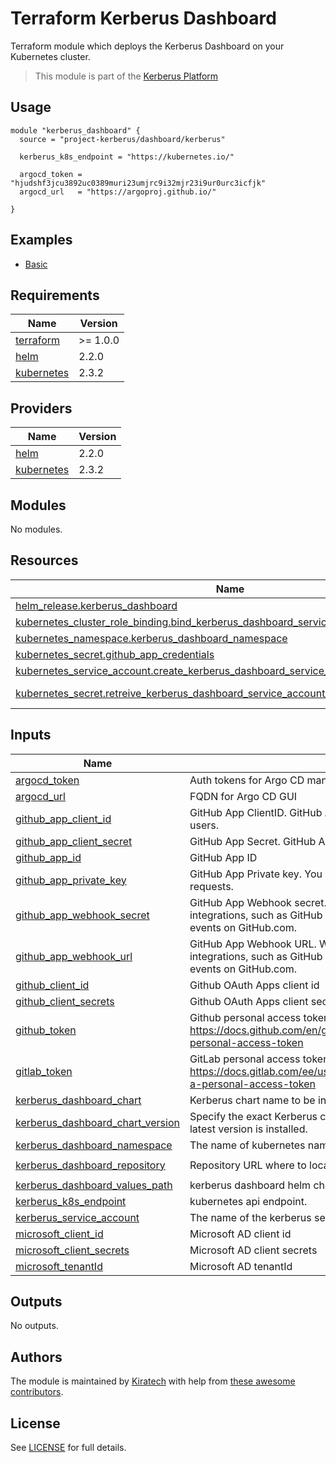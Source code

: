 # Terraform Kerberus Dashboard

Terraform module which deploys the Kerberus Dashboard on your Kubernetes cluster.

> This module is part of the [Kerberus Platform](https://github.com/projectkerberus/kerberus-platform)  

## Usage

```hcl
module "kerberus_dashboard" {
  source = "project-kerberus/dashboard/kerberus"

  kerberus_k8s_endpoint = "https://kubernetes.io/"

  argocd_token = "hjudshf3jcu3892uc0389muri23umjrc9i32mjr23i9ur0urc3icfjk"
  argocd_url   = "https://argoproj.github.io/"

}
```

## Examples

* [Basic](./examples/basic)

## Requirements

| Name | Version |
|------|---------|
| <a name="requirement_terraform"></a> [terraform](#requirement\_terraform) | >= 1.0.0 |
| <a name="requirement_helm"></a> [helm](#requirement\_helm) | 2.2.0 |
| <a name="requirement_kubernetes"></a> [kubernetes](#requirement\_kubernetes) | 2.3.2 |

## Providers

| Name | Version |
|------|---------|
| <a name="provider_helm"></a> [helm](#provider\_helm) | 2.2.0 |
| <a name="provider_kubernetes"></a> [kubernetes](#provider\_kubernetes) | 2.3.2 |

## Modules

No modules.

## Resources

| Name | Type |
|------|------|
| [helm_release.kerberus_dashboard](https://registry.terraform.io/providers/hashicorp/helm/2.2.0/docs/resources/release) | resource |
| [kubernetes_cluster_role_binding.bind_kerberus_dashboard_service_account_to_admin_role](https://registry.terraform.io/providers/hashicorp/kubernetes/2.3.2/docs/resources/cluster_role_binding) | resource |
| [kubernetes_namespace.kerberus_dashboard_namespace](https://registry.terraform.io/providers/hashicorp/kubernetes/2.3.2/docs/resources/namespace) | resource |
| [kubernetes_secret.github_app_credentials](https://registry.terraform.io/providers/hashicorp/kubernetes/2.3.2/docs/resources/secret) | resource |
| [kubernetes_service_account.create_kerberus_dashboard_service_account](https://registry.terraform.io/providers/hashicorp/kubernetes/2.3.2/docs/resources/service_account) | resource |
| [kubernetes_secret.retreive_kerberus_dashboard_service_account_token](https://registry.terraform.io/providers/hashicorp/kubernetes/2.3.2/docs/data-sources/secret) | data source |

## Inputs

| Name | Description | Type | Default | Required |
|------|-------------|------|---------|:--------:|
| <a name="input_argocd_token"></a> [argocd\_token](#input\_argocd\_token) | Auth tokens for Argo CD management automation. | `string` | n/a | yes |
| <a name="input_argocd_url"></a> [argocd\_url](#input\_argocd\_url) | FQDN for Argo CD GUI | `string` | n/a | yes |
| <a name="input_github_app_client_id"></a> [github\_app\_client\_id](#input\_github\_app\_client\_id) | GitHub App ClientID. GitHub Apps can use OAuth credentials to identify users. | `string` | `""` | no |
| <a name="input_github_app_client_secret"></a> [github\_app\_client\_secret](#input\_github\_app\_client\_secret) | GitHub App Secret. GitHub Apps can use OAuth credentials to identify users. | `string` | `""` | no |
| <a name="input_github_app_id"></a> [github\_app\_id](#input\_github\_app\_id) | GitHub App ID | `string` | `""` | no |
| <a name="input_github_app_private_key"></a> [github\_app\_private\_key](#input\_github\_app\_private\_key) | GitHub App Private key. You need a private key to sign access token requests. | `string` | `""` | no |
| <a name="input_github_app_webhook_secret"></a> [github\_app\_webhook\_secret](#input\_github\_app\_webhook\_secret) | GitHub App Webhook secret. Webhooks allow you to build or set up integrations, such as GitHub Apps or OAuth Apps, which subscribe to certain events on GitHub.com. | `string` | `""` | no |
| <a name="input_github_app_webhook_url"></a> [github\_app\_webhook\_url](#input\_github\_app\_webhook\_url) | GitHub App Webhook URL. Webhooks allow you to build or set up integrations, such as GitHub Apps or OAuth Apps, which subscribe to certain events on GitHub.com. | `string` | `""` | no |
| <a name="input_github_client_id"></a> [github\_client\_id](#input\_github\_client\_id) | Github OAuth Apps client id | `string` | `""` | no |
| <a name="input_github_client_secrets"></a> [github\_client\_secrets](#input\_github\_client\_secrets) | Github OAuth Apps client secrets | `string` | `""` | no |
| <a name="input_github_token"></a> [github\_token](#input\_github\_token) | Github personal access token, please see: https://docs.github.com/en/github/authenticating-to-github/creating-a-personal-access-token | `string` | `""` | no |
| <a name="input_gitlab_token"></a> [gitlab\_token](#input\_gitlab\_token) | GitLab personal access token, please see: https://docs.gitlab.com/ee/user/profile/personal_access_tokens.html#create-a-personal-access-token | `string` | `""` | no |
| <a name="input_kerberus_dashboard_chart"></a> [kerberus\_dashboard\_chart](#input\_kerberus\_dashboard\_chart) | Kerberus chart name to be installed. | `string` | `"kerberus-dashboard"` | no |
| <a name="input_kerberus_dashboard_chart_version"></a> [kerberus\_dashboard\_chart\_version](#input\_kerberus\_dashboard\_chart\_version) | Specify the exact Kerberus chart version to install. If this is not specified, the latest version is installed. | `string` | `null` | no |
| <a name="input_kerberus_dashboard_namespace"></a> [kerberus\_dashboard\_namespace](#input\_kerberus\_dashboard\_namespace) | The name of kubernetes namespace for the Kerberus dashboard. | `string` | `"kerberus-dashboard-system"` | no |
| <a name="input_kerberus_dashboard_repository"></a> [kerberus\_dashboard\_repository](#input\_kerberus\_dashboard\_repository) | Repository URL where to locate the Kerberus chart | `string` | `"https://projectkerberus.github.io/kerberus-dashboard/"` | no |
| <a name="input_kerberus_dashboard_values_path"></a> [kerberus\_dashboard\_values\_path](#input\_kerberus\_dashboard\_values\_path) | kerberus dashboard helm chart values.yaml path | `string` | `""` | no |
| <a name="input_kerberus_k8s_endpoint"></a> [kerberus\_k8s\_endpoint](#input\_kerberus\_k8s\_endpoint) | kubernetes api endpoint. | `string` | n/a | yes |
| <a name="input_kerberus_service_account"></a> [kerberus\_service\_account](#input\_kerberus\_service\_account) | The name of the kerberus service account on Kubernetes | `string` | `"kerberus-admin"` | no |
| <a name="input_microsoft_client_id"></a> [microsoft\_client\_id](#input\_microsoft\_client\_id) | Microsoft AD client id | `string` | `""` | no |
| <a name="input_microsoft_client_secrets"></a> [microsoft\_client\_secrets](#input\_microsoft\_client\_secrets) | Microsoft AD client secrets | `string` | `""` | no |
| <a name="input_microsoft_tenantId"></a> [microsoft\_tenantId](#input\_microsoft\_tenantId) | Microsoft AD tenantId | `string` | `""` | no |

## Outputs

No outputs.

## Authors

The module is maintained by [Kiratech](https://www.kiratech.it/) with help from [these awesome contributors](https://github.com/projectkerberus/terraform-kerberus-dashboard/graphs/contributors).

## License

See [LICENSE](./LICENSE) for full details.
